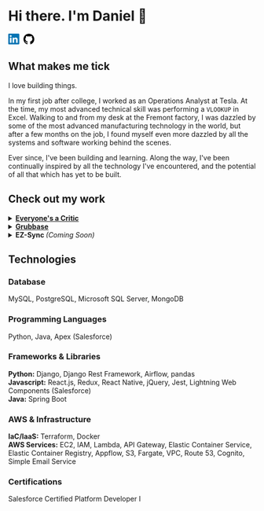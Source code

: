 # Hi there. I'm Daniel :wave:
<a href="https://www.linkedin.com/in/daniellong303/"><img src="images/linkedin.png" height="22" alt="LinkedIn Logo"></a>
<a href="https://github.com/24dlong"><img src="images/github.png" height="22" alt="GitHub Logo "></a>

## What makes me tick
I love building things.

In my first job after college, I worked as an Operations Analyst at Tesla. At the time, my most advanced technical skill was performing a `VLOOKUP` in Excel. Walking to and from my desk at the Fremont factory, I was dazzled by some of the most advanced manufacturing technology in the world, but after a few months on the job, I found myself even more dazzled by all the systems and software working behind the scenes.

Ever since, I've been building and learning. Along the way, I've been continually inspired by all the technology I've encountered, and the potential of all that which has yet to be built.

## Check out my work

<details>
    <summary><a href="https://github.com/everyones-a-critic"><b>Everyone's a Critic</b></a></summary>
    </br>
    <p>
        Allows users to rate their favorite products and makes recommendations based on their tastes. Created on the premise that taste is individualistic, in a world that celebrates conformity.
    </p>
    <h4>Technologies</h4>
    <ul>
        <li><b>Database:</b> MongoDB, AWS S3</li>
        <li><b>Backend:</b> Python, Java</li>
        <li><b>Frontend:</b> React Native, Redux</li>  
        <li><b>Infrastructure:</b> Managed via Terraform. Microservice architecture built using AWS API Gateway:</li>
        <ul>
            <li>User Service: Amazon Cognito</li>
            <li>Communities Service: Python, AWS Lambda, Docker</li>
            <li>Ratings Service: Java, Spring Boot, Docker, Elastic Container Service creating AWS Fargate tasks hosted on a VPC with monitoring via a Network Load Balancer.</li>
        </ul>
    </ul>
    <h4>Feature Highlights</h4>
    <p>
</details>

<details>
    <summary><a href="https://www.grubbase.com"><b>Grubbase</b></a></summary>
    </br>
    <p>
        A meal planning progressive web app with an API backend. Tailors recipes and meal plans to each user's caloric needs and allows users to easily track their progress through dashboards and smartly designed views.
    </p>
    <h4>Technologies</h4>
    <ul>
        <li><b>Database: </b>MySQL, AWS S3</li>
        <li><b>Backend: </b> Python, Django, Django Rest Framework, Google Cloud Vision API</li>
        <li><b>Testing: </b> Selenium</b></li>
        <li><b>Frontend: </b>jQuery</li>  
        <li><b>Infrastructure: </b>Heroku</li>
    </ul>
</details>

<details>
    <summary><b>EZ-Sync </b><i>(Coming Soon)</i></summary>
    </br>
    <p>
        A Salesforce App purpose-built for syncing data between Salesforce and external cloud databases. Hosted and built entirely in the Salesforce platform so companies can limit their technology footprint.
    </p>
    <h4>Technologies</h4>
    <ul>
        <li><b>Databases Supported: </b>Snowflake, AWS S3</li>
        <li><b>Backend: </b> Apex</li>
        <li><b>Frontend: </b>Lightning Web Components</li>  
    </ul>
</details> 

## Technologies
### Database
MySQL, PostgreSQL, Microsoft SQL Server, MongoDB

### Programming Languages
Python, Java, Apex (Salesforce)

### Frameworks & Libraries
**Python:** Django, Django Rest Framework, Airflow, pandas  
**Javascript:** React.js, Redux, React Native, jQuery, Jest, Lightning Web Components (Salesforce)  
**Java:** Spring Boot

### AWS & Infrastructure
**IaC/IaaS:** Terraform, Docker  
**AWS Services:** EC2, IAM, Lambda, API Gateway, Elastic Container Service, Elastic Container Registry, Appflow, S3, Fargate, VPC, Route 53, Cognito, Simple Email Service

### Certifications
Salesforce Certified Platform Developer I